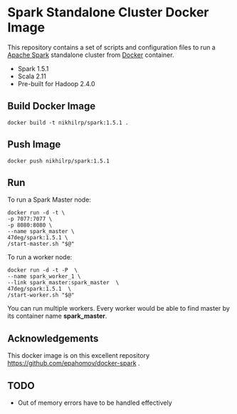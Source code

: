 # Spark Standalone Cluster Docker Image

This repository contains a set of scripts and configuration files to run a [Apache Spark](https://spark.apache.org/) standalone cluster from [Docker](https://www.docker.io/) container.

* Spark 1.5.1
* Scala 2.11
* Pre-built for Hadoop 2.4.0

## Build Docker Image

    docker build -t nikhilrp/spark:1.5.1 .

## Push Image

    docker push nikhilrp/spark:1.5.1

## Run

To run a Spark Master node:

```
docker run -d -t \
-p 7077:7077 \
-p 8080:8080 \
--name spark_master \
47deg/spark:1.5.1 \
/start-master.sh "$@"
```

To run a worker node:

```
docker run -d -t -P  \
--name spark_worker_1 \
--link spark_master:spark_master  \
47deg/spark:1.5.1  \
/start-worker.sh "$@"
```

You can run multiple workers. Every worker would be able to find master by its container name **spark_master**.


## Acknowledgements

This docker image is on this excellent repository https://github.com/epahomov/docker-spark .

## TODO
* Out of memory errors have to be handled effectively
